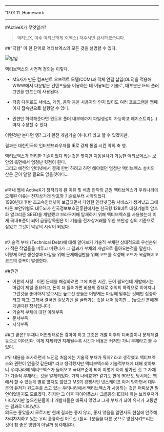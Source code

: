 ___
’17.01.11. Homework
___

#ActiveX가 무엇일까?

>액티브X, 아주 액티브하게 X(엑스) 쳐주시면 감사하겠습니다.

##”극혐”
이 한 단어로 액티브엑스의 모든 것을 설명할 수 있다.<br/>

![발암](https://image-proxy.namuwikiusercontent.com/r/http%3A%2F%2Finfo.yuhan.ac.kr%2Fsugdoc%2Fmenual%2Ftotalinformation_images%2Fimage016.jpg)

액티브엑스의 사전적 정의는 이렇다.<br/>
 * MS사가 만든 컴포넌트 오브젝트 모델(COM)과 객체 연결 삽입(OLE)을 적용해 WWW에서 다운받은 컨텐츠들을 이용하는 데 이용되는 기술로, 대부분은  IE의 플러그인을 만드는데 사용된다.<br/>

* 각종 다운로드 서비스, 게임, 음악 등을 사용자의 인지 없이도 여러 프로그램을 웹페이지 접속만으로 실행할 수 있다.<br/>

* 권한만 허락해준다면 윈도우 폴더 내부에까지 파일생성이 가능하고 레지스트리(…) 마저 수정할 수 있다.

이런것만 본다면 엥? 그거 완전 개념기술 아니냐? 라고 할 수 있겠지만, 

결과는 대한민국의 인터넷브라우저를 IE로 강제 통일 시킨 악의 축 행.

액티브엑스가 편리한 기술이었다 라는것은 맞지만 자동설치가 가능한 액티브엑스는 보안의 측면에서 엄청난 헛점이 된다.<br/>
그리고 예전의 인터넷에서 결제 한번 하려고 하면 해야했던 엄청난 액티브엑스 설치의 산은 굳이 말할 필요도 없을것이다…<br/><br/>

#국내 웹에 ActiveX가 정착되게 된 이유 및 배경
만악의 근원 액티브엑스가 우리나라에 오게된 이유는 전자상거래 암호화 기술로부터 시작되었다.<br/>
1990년대 후반 초고속인터넷이 보급되면서 다양한 인터넷금융 서비스가 생겨났고 그에 따른 보안위협도 대두되자 한국정보보호진흥원에서는 한국형 128비트 대칭키블록 암호화 알고리즘 SEED를 개발했고 브라우저에 탑재하기 위해 액티브엑스를 사용했는데 이게 국내표준이 되어 금융감독원은 이 기술을 전자상거래를 위한 보안성 심의 기준으로 삼았고 그것이 악몽의 시작이 되었다.<br/><br/>

#기술적 부채 (Technical Debt)에 대해 알아보기
기술적 부채란 상대적으로 우선순위가 적은 작업들을 미루고 미뤘다가 그 결과가 부채의 개념으로 돌아오는것을 말한다.<br/>
이렇게 하면 생산성과 마감을 위해 문제해결만을 위해 코드를 작성해 코드가 복잡해지고 코드의 중복이 발생한다.<br/>

##원인
* 어른의 사정 : 어떤 문제를 해결하려면 그에 따른 시간, 돈이 필요한데 개발에서는 마감이 제일 중요하고, 돈이 더 들어가면 비용의 증대로 수익의 하락으로 이어지니 그런것을 좋아하지 않으시는 높으신 분들은 어떻게든 마감에 맞추는 것에만 집중하라고 하고, 그래서 결국엔 겉보기엔 잘 굴러가는 것을 내어 놓지만… (높으신 분에겐 개발따윈 장식입니다)<br/>
* 기술적 부채에 대한 이해부족
* 문서부족
* 지식부족

##그 끝은?
부채니 어떤형태로든 갚아야 하고 그것은 개발 이후의 디버깅이나 문제해결 등으로 이어진다. 이게 지체되면 지체될수록 시간과 비용은 커져만 가니 부채라고 볼 수 있다.


#위 내용을 조사하면서 느낀점
처음에는 기술적 부채가 뭐지? 라고 생각했고 액티브엑스와 관련이 없을것 같은데? 라고 생각했지만 액티브엑스와 기술적부채에 대해 찾아보니 우리나라에 액티브엑스가 들어오고 국내표준이 되어 이렇게 까지 망가진 것 그 자체가 기술적 부채라는 것을 알게되었다. 가히 나비효과? 같기도 한데 90년도 당시에는 웹에서 할 수 있는게 별로 많지도 않았고 MS의 경쟁사인 넷스케이프 마저 망하면서 대부분의 유저가 윈도우를 쓰고 있는 우리나라에서 액티브엑스가 사용되는 것은 어찌보면 필연이었을지도 모르겠다. 하지만 그 이후 파이어폭스나 크롬등의 IE대체 하는 브라우저가 나타났지만 높으신분들이나 개발자들은 바뀌지 않았고 그게 부채가 되어 유저가 고통받는 결과로 나타났다.<br/>
의도는 좋았을지 모르지만 현재 결과는 좋지 않고, 좋지 않음을 알면서도 현실에 안주해 자리차지하고 있는 우리 훌륭하신 어르신 (틀ㄸ..)분들을 다른 곳으로 영전시켜드리는 것이 참 좋은 방법이 아닐까 생각해본다.<br/><br/>






